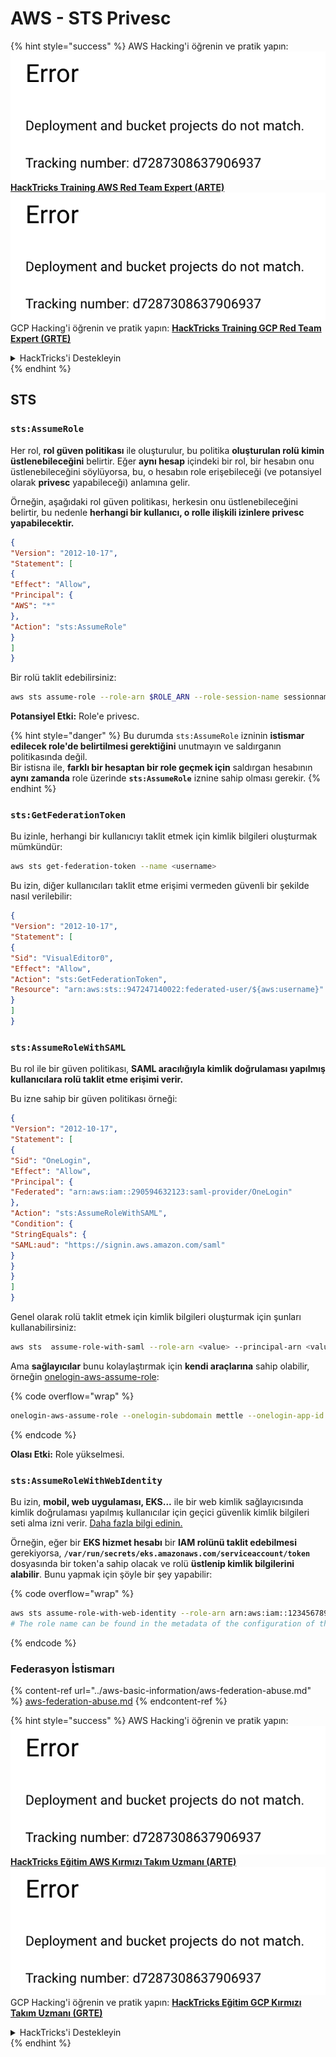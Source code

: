 # AWS - STS Privesc

{% hint style="success" %}
AWS Hacking'i öğrenin ve pratik yapın:<img src="../../../.gitbook/assets/image (1) (1).png" alt="" data-size="line">[**HackTricks Training AWS Red Team Expert (ARTE)**](https://training.hacktricks.xyz/courses/arte)<img src="../../../.gitbook/assets/image (1) (1).png" alt="" data-size="line">\
GCP Hacking'i öğrenin ve pratik yapın: <img src="../../../.gitbook/assets/image (2).png" alt="" data-size="line">[**HackTricks Training GCP Red Team Expert (GRTE)**<img src="../../../.gitbook/assets/image (2).png" alt="" data-size="line">](https://training.hacktricks.xyz/courses/grte)

<details>

<summary>HackTricks'i Destekleyin</summary>

* [**abonelik planlarını**](https://github.com/sponsors/carlospolop) kontrol edin!
* **💬 [**Discord grubuna**](https://discord.gg/hRep4RUj7f) veya [**telegram grubuna**](https://t.me/peass) katılın ya da **Twitter'da** 🐦 [**@hacktricks\_live**](https://twitter.com/hacktricks\_live)**'i takip edin.**
* **Hacking ipuçlarını paylaşmak için** [**HackTricks**](https://github.com/carlospolop/hacktricks) ve [**HackTricks Cloud**](https://github.com/carlospolop/hacktricks-cloud) github reposuna PR gönderin.

</details>
{% endhint %}

## STS

### `sts:AssumeRole`

Her rol, **rol güven politikası** ile oluşturulur, bu politika **oluşturulan rolü kimin üstlenebileceğini** belirtir. Eğer **aynı hesap** içindeki bir rol, bir hesabın onu üstlenebileceğini söylüyorsa, bu, o hesabın role erişebileceği (ve potansiyel olarak **privesc** yapabileceği) anlamına gelir.

Örneğin, aşağıdaki rol güven politikası, herkesin onu üstlenebileceğini belirtir, bu nedenle **herhangi bir kullanıcı, o rolle ilişkili izinlere privesc yapabilecektir.**
```json
{
"Version": "2012-10-17",
"Statement": [
{
"Effect": "Allow",
"Principal": {
"AWS": "*"
},
"Action": "sts:AssumeRole"
}
]
}
```
Bir rolü taklit edebilirsiniz:
```bash
aws sts assume-role --role-arn $ROLE_ARN --role-session-name sessionname
```
**Potansiyel Etki:** Role'e privesc.

{% hint style="danger" %}
Bu durumda `sts:AssumeRole` izninin **istismar edilecek role'de belirtilmesi gerektiğini** unutmayın ve saldırganın politikasında değil.\
Bir istisna ile, **farklı bir hesaptan bir role geçmek için** saldırgan hesabının **aynı zamanda** role üzerinde **`sts:AssumeRole`** iznine sahip olması gerekir.
{% endhint %}

### **`sts:GetFederationToken`**

Bu izinle, herhangi bir kullanıcıyı taklit etmek için kimlik bilgileri oluşturmak mümkündür:
```bash
aws sts get-federation-token --name <username>
```
Bu izin, diğer kullanıcıları taklit etme erişimi vermeden güvenli bir şekilde nasıl verilebilir:
```json
{
"Version": "2012-10-17",
"Statement": [
{
"Sid": "VisualEditor0",
"Effect": "Allow",
"Action": "sts:GetFederationToken",
"Resource": "arn:aws:sts::947247140022:federated-user/${aws:username}"
}
]
}
```
### `sts:AssumeRoleWithSAML`

Bu rol ile bir güven politikası, **SAML aracılığıyla kimlik doğrulaması yapılmış kullanıcılara rolü taklit etme erişimi verir.**

Bu izne sahip bir güven politikası örneği:
```json
{
"Version": "2012-10-17",
"Statement": [
{
"Sid": "OneLogin",
"Effect": "Allow",
"Principal": {
"Federated": "arn:aws:iam::290594632123:saml-provider/OneLogin"
},
"Action": "sts:AssumeRoleWithSAML",
"Condition": {
"StringEquals": {
"SAML:aud": "https://signin.aws.amazon.com/saml"
}
}
}
]
}
```
Genel olarak rolü taklit etmek için kimlik bilgileri oluşturmak için şunları kullanabilirsiniz:
```bash
aws sts  assume-role-with-saml --role-arn <value> --principal-arn <value>
```
Ama **sağlayıcılar** bunu kolaylaştırmak için **kendi araçlarına** sahip olabilir, örneğin [onelogin-aws-assume-role](https://github.com/onelogin/onelogin-python-aws-assume-role): 

{% code overflow="wrap" %}
```bash
onelogin-aws-assume-role --onelogin-subdomain mettle --onelogin-app-id 283740 --aws-region eu-west-1 -z 3600
```
{% endcode %}

**Olası Etki:** Role yükselmesi.

### `sts:AssumeRoleWithWebIdentity`

Bu izin, **mobil, web uygulaması, EKS...** ile bir web kimlik sağlayıcısında kimlik doğrulaması yapılmış kullanıcılar için geçici güvenlik kimlik bilgileri seti alma izni verir. [Daha fazla bilgi edinin.](https://docs.aws.amazon.com/STS/latest/APIReference/API\_AssumeRoleWithWebIdentity.html)

Örneğin, eğer bir **EKS hizmet hesabı** bir **IAM rolünü taklit edebilmesi** gerekiyorsa, **`/var/run/secrets/eks.amazonaws.com/serviceaccount/token`** dosyasında bir token'a sahip olacak ve rolü **üstlenip kimlik bilgilerini alabilir**. Bunu yapmak için şöyle bir şey yapabilir: 

{% code overflow="wrap" %}
```bash
aws sts assume-role-with-web-identity --role-arn arn:aws:iam::123456789098:role/<role_name> --role-session-name something --web-identity-token file:///var/run/secrets/eks.amazonaws.com/serviceaccount/token
# The role name can be found in the metadata of the configuration of the pod
```
{% endcode %}

### Federasyon İstismarı

{% content-ref url="../aws-basic-information/aws-federation-abuse.md" %}
[aws-federation-abuse.md](../aws-basic-information/aws-federation-abuse.md)
{% endcontent-ref %}

{% hint style="success" %}
AWS Hacking'i öğrenin ve pratik yapın:<img src="../../../.gitbook/assets/image (1) (1).png" alt="" data-size="line">[**HackTricks Eğitim AWS Kırmızı Takım Uzmanı (ARTE)**](https://training.hacktricks.xyz/courses/arte)<img src="../../../.gitbook/assets/image (1) (1).png" alt="" data-size="line">\
GCP Hacking'i öğrenin ve pratik yapın: <img src="../../../.gitbook/assets/image (2).png" alt="" data-size="line">[**HackTricks Eğitim GCP Kırmızı Takım Uzmanı (GRTE)**<img src="../../../.gitbook/assets/image (2).png" alt="" data-size="line">](https://training.hacktricks.xyz/courses/grte)

<details>

<summary>HackTricks'i Destekleyin</summary>

* [**abonelik planlarını**](https://github.com/sponsors/carlospolop) kontrol edin!
* **💬 [**Discord grubuna**](https://discord.gg/hRep4RUj7f) veya [**telegram grubuna**](https://t.me/peass) katılın ya da **Twitter'da** 🐦 [**@hacktricks\_live**](https://twitter.com/hacktricks\_live)**'i takip edin.**
* **Hacking ipuçlarını paylaşmak için** [**HackTricks**](https://github.com/carlospolop/hacktricks) ve [**HackTricks Cloud**](https://github.com/carlospolop/hacktricks-cloud) github reposuna PR gönderin.

</details>
{% endhint %}
